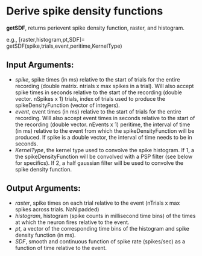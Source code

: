 # Derive spike density functions

**getSDF**, returns perievent spike density function, raster, and histogram.

e.g., [raster,histogram,pt,SDF]= getSDF(spike,trials,event,peritime,KernelType)

## Input Arguments:
- *spike*, spike times (in ms) relative to the start of trials for the entire recording (double matrix. ntrials x max spikes in a trial). Will also accept spike times in seconds relative to the start of the recording (double vector. nSpikes x 1) trials, index of trials used to produce the spikeDensityFunction (vector of integers).
- *event*, event times (in ms) relative to the start of trials for the entire recording. Will also accept event times in seconds relative to the start of the recording (double vector. nEvents x 1) peritime, the interval of time (in ms) relative to the event from which the spikeDensityFunction will be produced. If spike is a double vector, the interval of time needs to be in seconds. 
- *KernelType*, the kernel type used to convolve the spike histogram. If 1, a the spikeDensityFunction will be convolved with a PSP filter (see
  below for specifics). If 2, a half gaussian filter will be used to convolve the spike density function.

## Output Arguments:
- *raster*, spike times on each trial relative to the event (nTrials x max spikes across trials. NaN padded)
- *histogram*, histogram (spike counts in millisecond time bins) of the times at which the neuron fires relative to the event.
- *pt*, a vector of the corresponding time bins of the histogram and spike density function (in ms).
- *SDF*,  smooth and continuous function of spike rate (spikes/sec) as a function of time relative to the event.

